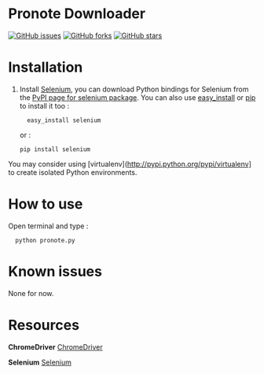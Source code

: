 # Pronote Downloader  

 [![GitHub issues](https://img.shields.io/github/issues/Stormiix/PronoteDownloader.svg?style=flat-square)](https://github.com/Stormiix/PronoteDownloader/issues)
[![GitHub forks](https://img.shields.io/github/forks/Stormiix/PronoteDownloader.svg?style=flat-square)](https://github.com/Stormiix/PronoteDownloader/network)
[![GitHub stars](https://img.shields.io/github/stars/Stormiix/PronoteDownloader.svg?style=flat-square)](https://github.com/Stormiix/PronoteDownloader/stargazers)
 
 

# Installation

1. Install [Selenium](https://selenium-python.readthedocs.io/), you can download Python bindings for Selenium from the [PyPI page for
 selenium package](http://pypi.python.org/pypi/selenium).
 You can also use [easy_install](http://python-distribute.org/distribute_setup.py) or [pip](http://pypi.python.org/pypi/pip) to  install it too :
   ```
     easy_install selenium
   ```
   or :
   ```
   pip install selenium
   ```
 You may consider using [virtualenv](http://pypi.python.org/pypi/virtualenv] to create isolated Python
 environments.


# How to use 
Open terminal and type :
   ```
     python pronote.py
   ```
# Known issues
None for now.
  
# Resources

**ChromeDriver**
[ChromeDriver](https://sites.google.com/a/chromium.org/chromedriver/)<br>

**Selenium**
[Selenium](http://www.seleniumhq.org/)<br>


 
 

